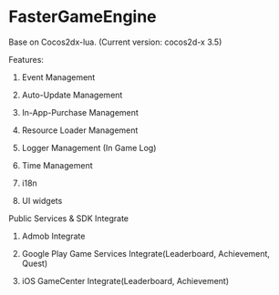 # FasterGameEngine
Base on Cocos2dx-lua. (Current version: cocos2d-x 3.5)

Features:

1. Event Management

2. Auto-Update Management

3. In-App-Purchase Management

4. Resource Loader Management

5. Logger Management (In Game Log)

6. Time Management

7. i18n

8. UI widgets

Public Services & SDK Integrate

1. Admob Integrate

2. Google Play Game Services Integrate(Leaderboard, Achievement, Quest)

3. iOS GameCenter Integrate(Leaderboard, Achievement)
